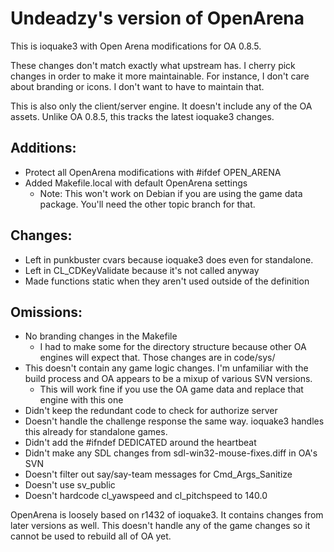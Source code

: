 Undeadzy's version of OpenArena
===============================

This is ioquake3 with Open Arena modifications for OA 0.8.5.

These changes don't match exactly what upstream has.  I cherry pick changes in
order to make it more maintainable.  For instance, I don't care about branding
or icons.  I don't want to have to maintain that.

This is also only the client/server engine.  It doesn't include any of the
OA assets.  Unlike OA 0.8.5, this tracks the latest ioquake3 changes.

Additions:
----------

* Protect all OpenArena modifications with #ifdef OPEN_ARENA
* Added Makefile.local with default OpenArena settings
  + Note: This won't work on Debian if you are using the game data package.
    You'll need the other topic branch for that.

Changes:
--------

* Left in punkbuster cvars because ioquake3 does even for standalone.
* Left in CL_CDKeyValidate because it's not called anyway
* Made functions static when they aren't used outside of the definition

Omissions:
----------

* No branding changes in the Makefile
  + I had to make some for the directory structure because other OA engines
    will expect that.  Those changes are in code/sys/
* This doesn't contain any game logic changes.  I'm unfamiliar with the
  build process and OA appears to be a mixup of various SVN versions.
  + This will work fine if you use the OA game data and replace that engine
    with this one
* Didn't keep the redundant code to check for authorize server
* Doesn't handle the challenge response the same way.  ioquake3 handles this
  already for standalone games.
* Didn't add the #ifndef DEDICATED around the heartbeat
* Didn't make any SDL changes from sdl-win32-mouse-fixes.diff in OA's SVN
* Doesn't filter out say/say-team messages for Cmd_Args_Sanitize
* Doesn't use sv_public
* Doesn't hardcode cl_yawspeed and cl_pitchspeed to 140.0

OpenArena is loosely based on r1432 of ioquake3.  It contains changes
from later versions as well.  This doesn't handle any of the game changes
so it cannot be used to rebuild all of OA yet.

